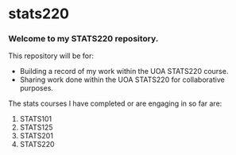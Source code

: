 # stats220
### Welcome to my STATS220 repository. 
This repository will be for: 
* Building a record of my work within the UOA STATS220 course.
* Sharing work done within the UOA STATS220 for collaborative purposes.

The stats courses I have completed or are engaging in so far are:
1. STATS101
2. STATS125
3. STATS201
4. STATS220

